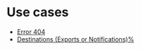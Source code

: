 # Use cases
* [Error 404](Error-404.md)
* [Destinations (Exports or Notifications)%](Destinations-Exports-or-Notifications.md)